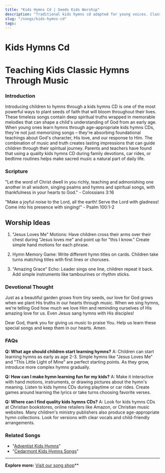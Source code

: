 ```yaml
---
title: "Kids Hymns Cd | Seeds Kids Worship"
description: "Traditional kids hymns cd adapted for young voices. Classic Christian music introducing children to timeless worship."
slug: "/songs/kids-hymns-cd"
tags:
---
```


# Kids Hymns Cd

# Teaching Kids Classic Hymns Through Music

### Introduction
Introducing children to hymns through a kids hymns CD is one of the most powerful ways to plant seeds of faith that will bloom throughout their lives. These timeless songs contain deep spiritual truths wrapped in memorable melodies that can shape a child's understanding of God from an early age. When young ones learn hymns through age-appropriate kids hymns CDs, they're not just memorizing songs – they're absorbing foundational teachings about God's character, His love, and our response to Him. The combination of music and truth creates lasting impressions that can guide children through their spiritual journey. Parents and teachers have found that using a quality kids hymns CD during family devotions, car rides, or bedtime routines helps make sacred music a natural part of daily life.

### Scripture
"Let the word of Christ dwell in you richly, teaching and admonishing one another in all wisdom, singing psalms and hymns and spiritual songs, with thankfulness in your hearts to God." - Colossians 3:16

"Make a joyful noise to the Lord, all the earth! Serve the Lord with gladness! Come into his presence with singing!" - Psalm 100:1-2

## Worship Ideas
1. "Jesus Loves Me" Motions: Have children cross their arms over their chest during "Jesus loves me" and point up for "this I know." Create simple hand motions for each phrase.

2. Hymn Memory Game: Write different hymn titles on cards. Children take turns matching titles with first lines or choruses.

3. "Amazing Grace" Echo: Leader sings one line, children repeat it back. Add simple instruments like tambourines or rhythm sticks.

### Devotional Thought
Just as a beautiful garden grows from tiny seeds, our love for God grows when we plant His truths in our hearts through music. When we sing hymns, we're telling God how much we love Him and reminding ourselves of His amazing love for us. Even Jesus sang hymns with His disciples!

Dear God, thank you for giving us music to praise You. Help us learn these special songs and keep them in our hearts. Amen.

### FAQs

**Q: What age should children start learning hymns?**
A: Children can start learning hymns as early as age 2-3. Simple hymns like "Jesus Loves Me" and "This Little Light of Mine" are perfect starting points. As they grow, introduce more complex hymns gradually.

**Q: How can I make hymn learning fun for my kids?**
A: Make it interactive with hand motions, instruments, or drawing pictures about the hymn's meaning. Listen to kids hymns CDs during playtime or car rides. Create games around learning the lyrics or take turns choosing favorite verses.

**Q: Where can I find quality kids hymns CDs?**
A: Look for kids hymns CDs at Christian bookstores, online retailers like Amazon, or Christian music websites. Many children's ministry publishers also produce age-appropriate hymn collections. Look for versions with clear vocals and child-friendly arrangements.

### Related Songs

- "[Adventist Kids Hymns](/songs/adventist-kids-hymns/)"
- "[Cedarmont Kids Hymns Songs](/songs/cedarmont-kids-hymns-songs/)"

---

**Explore more:** [Visit our song shop](https://seedskidsworship.com/shop)**

<!-- Schema Markup -->
<script type="application/ld+json">
{
  "@context": "https://schema.org",
  "@type": "MusicRecording",
  "name": "Kids Hymns Cd",
  "byArtist": {
    "@type": "MusicGroup",
    "name": "Seeds Kids Worship"
  },
  "isFamilyFriendly": true,
  "url": "https://seedskidsworship.com/songs/kids-hymns-cd/"
}
</script>